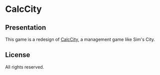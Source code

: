 # CalcCity

## Presentation

This game is a redesign of [CalcCity](https://www.planet-casio.com/Fr/programmes/programme1062-1-calccity-v3-menno-jeux-add-ins.html), a management game like Sim's City.

## License

All rights reserved.